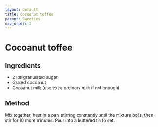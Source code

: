 ```yaml
---
layout: default
title: Cocoanut toffee
parent: Sweeties
nav_order: 2
---
```


# Cocoanut toffee

## Ingredients

* 2 lbs granulated sugar
* Grated cocoanut
* Cocoanut milk (use extra ordinary milk if not enough)

## Method

Mix together, heat in a pan, stirring constantly until the mixture 
boils, then stir for 10 more minutes. Pour into a buttered tin to set.
